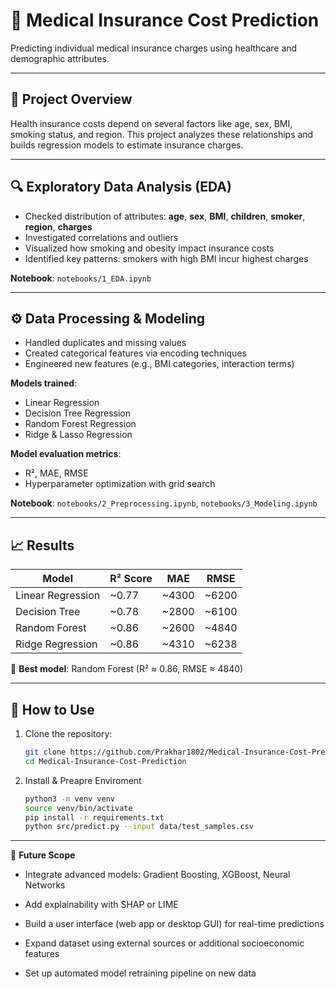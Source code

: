 # 🏥 Medical Insurance Cost Prediction

Predicting individual medical insurance charges using healthcare and demographic attributes.

---

## 📌 Project Overview

Health insurance costs depend on several factors like age, sex, BMI, smoking status, and region. This project analyzes these relationships and builds regression models to estimate insurance charges.


---

## 🔍 Exploratory Data Analysis (EDA)

- Checked distribution of attributes: **age**, **sex**, **BMI**, **children**, **smoker**, **region**, **charges**
- Investigated correlations and outliers
- Visualized how smoking and obesity impact insurance costs
- Identified key patterns: smokers with high BMI incur highest charges

**Notebook**: `notebooks/1_EDA.ipynb`

---

## ⚙️ Data Processing & Modeling

- Handled duplicates and missing values  
- Created categorical features via encoding techniques  
- Engineered new features (e.g., BMI categories, interaction terms)

**Models trained**:
- Linear Regression  
- Decision Tree Regression  
- Random Forest Regression  
- Ridge & Lasso Regression  

**Model evaluation metrics**:
- R², MAE, RMSE  
- Hyperparameter optimization with grid search

**Notebook**: `notebooks/2_Preprocessing.ipynb`, `notebooks/3_Modeling.ipynb`

---

## 📈 Results

| Model               | R² Score | MAE      | RMSE     |
|---------------------|----------|----------|----------|
| Linear Regression   | ~0.77    | ~4300    | ~6200    |
| Decision Tree       | ~0.78    | ~2800    | ~6100    |
| Random Forest       | ~0.86    | ~2600    | ~4840    |
| Ridge Regression    | ~0.86    | ~4310    | ~6238    |

🎯 **Best model**: Random Forest (R² ≈ 0.86, RMSE ≈ 4840)

---

## 🚀 How to Use

1. Clone the repository:
   ```bash
   git clone https://github.com/Prakhar1802/Medical-Insurance-Cost-Prediction.git
   cd Medical-Insurance-Cost-Prediction
2. Install & Preapre Enviroment
   ```bash
   python3 -m venv venv
   source venv/bin/activate
   pip install -r requirements.txt
   python src/predict.py --input data/test_samples.csv

---

🔮 **Future Scope**

- Integrate advanced models: Gradient Boosting, XGBoost, Neural Networks

- Add explainability with SHAP or LIME

- Build a user interface (web app or desktop GUI) for real-time predictions

- Expand dataset using external sources or additional socioeconomic features

- Set up automated model retraining pipeline on new data











